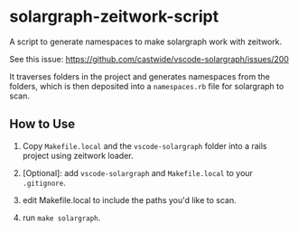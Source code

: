 # solargraph-zeitwork-script
A script to generate namespaces to make solargraph work with zeitwork.

See this issue: https://github.com/castwide/vscode-solargraph/issues/200

It traverses folders in the project and generates namespaces from the folders, which is then deposited into a `namespaces.rb` file for solargraph to scan.

## How to Use
1. Copy `Makefile.local` and the `vscode-solargraph` folder into a rails project using zeitwork loader.

  1. [Optional]: add `vscode-solargraph` and `Makefile.local` to your `.gitignore`.

2. edit Makefile.local to include the paths you'd like to scan.

3. run `make solargraph`.
